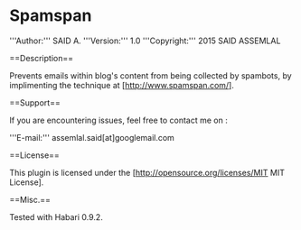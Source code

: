 # Spamspan

'''Author:''' SAID A.
'''Version:''' 1.0
'''Copyright:''' 2015 SAID ASSEMLAL

==Description==

Prevents emails within blog's content from being collected by spambots, by implimenting the technique at [http://www.spamspan.com/].

==Support==

If you are encountering issues, feel free to contact me on : 

'''E-mail:''' assemlal.said[at]googlemail.com

==License==

This plugin is licensed under the [http://opensource.org/licenses/MIT MIT License].

==Misc.==

Tested with Habari 0.9.2.